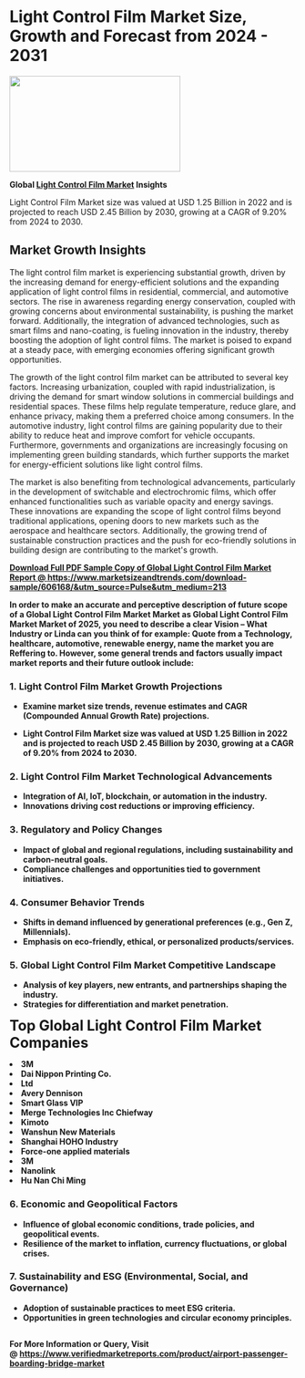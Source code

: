 <H1>Light Control Film Market Size, Growth and Forecast from 2024 - 2031</H1><img class="aligncenter size-medium wp-image-584254" src="https://thirdeyenews.in/wp-content/uploads/2024/09/Global-Market-Research-300x168.jpeg" alt="" width="300" height="168" /><p><strong>Global&nbsp;<a href="https://www.marketsizeandtrends.com/download-sample/606168/&amp;utm_source=Pulse&amp;utm_medium=213">Light Control Film Market</a> Insights</strong></p><p>Light Control Film Market size was valued at USD 1.25 Billion in 2022 and is projected to reach USD 2.45 Billion by 2030, growing at a CAGR of 9.20% from 2024 to 2030.</p><p><h2>Market Growth Insights</h2> <p>The light control film market is experiencing substantial growth, driven by the increasing demand for energy-efficient solutions and the expanding application of light control films in residential, commercial, and automotive sectors. The rise in awareness regarding energy conservation, coupled with growing concerns about environmental sustainability, is pushing the market forward. Additionally, the integration of advanced technologies, such as smart films and nano-coating, is fueling innovation in the industry, thereby boosting the adoption of light control films. The market is poised to expand at a steady pace, with emerging economies offering significant growth opportunities.</p> <p><strong><a href="#"></a></strong></p> <p>The growth of the light control film market can be attributed to several key factors. Increasing urbanization, coupled with rapid industrialization, is driving the demand for smart window solutions in commercial buildings and residential spaces. These films help regulate temperature, reduce glare, and enhance privacy, making them a preferred choice among consumers. In the automotive industry, light control films are gaining popularity due to their ability to reduce heat and improve comfort for vehicle occupants. Furthermore, governments and organizations are increasingly focusing on implementing green building standards, which further supports the market for energy-efficient solutions like light control films.</p> <p>The market is also benefiting from technological advancements, particularly in the development of switchable and electrochromic films, which offer enhanced functionalities such as variable opacity and energy savings. These innovations are expanding the scope of light control films beyond traditional applications, opening doors to new markets such as the aerospace and healthcare sectors. Additionally, the growing trend of sustainable construction practices and the push for eco-friendly solutions in building design are contributing to the market's growth.</p> <p><strong><a href="#"></p><p><span class=""><strong>Download Full PDF Sample Copy of Global Light Control Film Market Report</strong> @ <a href="https://www.marketsizeandtrends.com/download-sample/606168/&amp;utm_source=Pulse&amp;utm_medium=213" target="_blank">https://www.marketsizeandtrends.com/download-sample/606168/&amp;utm_source=Pulse&amp;utm_medium=213</a></span></p><p>In order to make an accurate and perceptive description of future scope of a Global&nbsp;Light Control Film Market Market as Global&nbsp;Light Control Film Market Market of 2025, you need to describe a clear Vision &ndash; What Industry or Linda can you think of for example: Quote from a Technology, healthcare, automotive, renewable energy, name the market you are Reffering to. However, some general trends and factors usually impact market reports and their future outlook include:</p><h3>1.&nbsp;<strong>Light Control Film Market Growth Projections</strong></h3><ul><li>Examine market size trends, revenue estimates and CAGR (Compounded Annual Growth Rate) projections.</li><li><p>Light Control Film Market size was valued at USD 1.25 Billion in 2022 and is projected to reach USD 2.45 Billion by 2030, growing at a CAGR of 9.20% from 2024 to 2030.</p></li></ul><h3>2.&nbsp;<strong>Light Control Film Market Technological Advancements</strong></h3><ul><li>Integration of AI, IoT, blockchain, or automation in the industry.</li><li>Innovations driving cost reductions or improving efficiency.</li></ul><h3>3.&nbsp;<strong>Regulatory and Policy Changes</strong></h3><ul><li>Impact of global and regional regulations, including sustainability and carbon-neutral goals.</li><li>Compliance challenges and opportunities tied to government initiatives.</li></ul><h3>4.&nbsp;<strong>Consumer Behavior Trends</strong></h3><ul><li>Shifts in demand influenced by generational preferences (e.g., Gen Z, Millennials).</li><li>Emphasis on eco-friendly, ethical, or personalized products/services.</li></ul><h3>5.&nbsp;<strong>Global Light Control Film Market Competitive Landscape</strong></h3><ul><li>Analysis of key players, new entrants, and partnerships shaping the industry.</li><li>Strategies for differentiation and market penetration.</li></ul><p data-pm-slice="1 1 []"><span style="color: inherit; font-family: inherit; font-size: 25px;">Top Global Light Control Film Market Companies</span></p><div class="" data-test-id=""><p><li>3M</li><li> Dai Nippon Printing Co.</li><li> Ltd</li><li> Avery Dennison</li><li> Smart Glass VIP</li><li> Merge Technologies Inc Chiefway</li><li> Kimoto</li><li> Wanshun New Materials</li><li> Shanghai HOHO Industry</li><li> Force-one applied materials</li><li> 3M</li><li> Nanolink</li><li> Hu Nan Chi Ming</li></p></div><h3>6.&nbsp;<strong>Economic and Geopolitical Factors</strong></h3><ul><li>Influence of global economic conditions, trade policies, and geopolitical events.</li><li>Resilience of the market to inflation, currency fluctuations, or global crises.</li></ul><h3>7.&nbsp;<strong>Sustainability and ESG (Environmental, Social, and Governance)</strong></h3><ul><li>Adoption of sustainable practices to meet ESG criteria.</li><li>Opportunities in green technologies and circular economy principles.</li></ul><h2><strong style="font-size: 14px;">For More Information or Query, Visit @&nbsp;</strong><a style="background-color: #ffffff; font-size: 14px;" href="https://www.marketsizeandtrends.com/report/light-control-film-market/" target="_blank">https://www.verifiedmarketreports.com/product/airport-passenger-boarding-bridge-market</a></h2>
